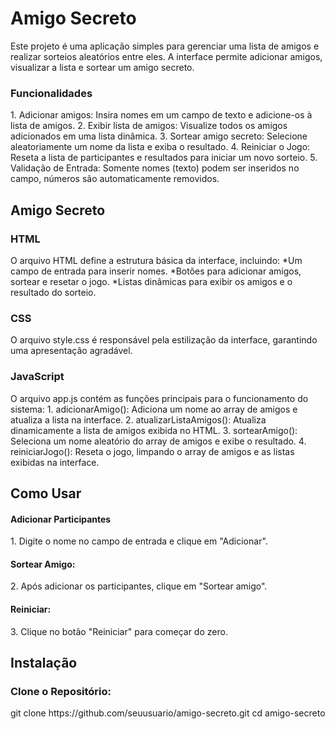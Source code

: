 <h1>Amigo Secreto</h1>
Este projeto é uma aplicação simples para gerenciar uma lista de amigos e realizar sorteios aleatórios entre eles. A interface permite adicionar amigos, visualizar a lista e sortear um amigo secreto.

<h3>Funcionalidades</h3>
1. Adicionar amigos: Insira nomes em um campo de texto e adicione-os à lista de amigos.
2. Exibir lista de amigos: Visualize todos os amigos adicionados em uma lista dinâmica.
3. Sortear amigo secreto: Selecione aleatoriamente um nome da lista e exiba o resultado.
4. Reiniciar o Jogo: Reseta a lista de participantes e resultados para iniciar um novo sorteio.
5. Validação de Entrada: Somente nomes (texto) podem ser inseridos no campo, números são automaticamente removidos.

<h2>Amigo Secreto</h2>

<h3>HTML</h3>
O arquivo HTML define a estrutura básica da interface, incluindo:
*Um campo de entrada para inserir nomes.
*Botões para adicionar amigos, sortear e resetar o jogo.
*Listas dinâmicas para exibir os amigos e o resultado do sorteio.

<h3>CSS</h3>
O arquivo style.css é responsável pela estilização da interface, garantindo uma apresentação agradável.

<h3>JavaScript</h3>
O arquivo app.js contém as funções principais para o funcionamento do sistema:
1. adicionarAmigo(): Adiciona um nome ao array de amigos e atualiza a lista na interface.
2. atualizarListaAmigos(): Atualiza dinamicamente a lista de amigos exibida no HTML.
3. sortearAmigo(): Seleciona um nome aleatório do array de amigos e exibe o resultado.
4. reiniciarJogo(): Reseta o jogo, limpando o array de amigos e as listas exibidas na interface.

<h2>Como Usar</h2>
<h4>Adicionar Participantes</h4>
1. Digite o nome no campo de entrada e clique em "Adicionar".
<h4>Sortear Amigo:</h4>
2. Após adicionar os participantes, clique em "Sortear amigo".
<h4>Reiniciar:</h4>
3. Clique no botão "Reiniciar" para começar do zero.

<h2>Instalação</h2>

<h3>Clone o Repositório:</h3>
git clone https://github.com/seuusuario/amigo-secreto.git
cd amigo-secreto

